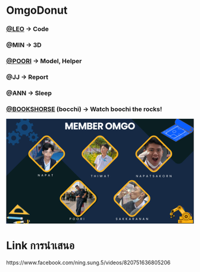 <h1> OmgoDonut </h1>
<h3> <a href="https://github.com/LEO001xD">@LEO</a> -> Code </h3>
<h3> @MIN -> 3D </h3>
<h3> <a href="https://github.com/RiZuRuZ">@POORI</a> -> Model, Helper </h3>
<h3> @JJ -> Report </h3>
<h3> @ANN -> Sleep </h3>
<h3> <a href="https://github.com/BooksHorse">@BOOKSHORSE</a> (bocchi) -> Watch boochi the rocks! </h3>

<img src="member.png"> 

<h1> Link การนำเสนอ </h1>
https://www.facebook.com/ning.sung.5/videos/820751636805206
